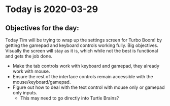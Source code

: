 # Today is 2020-03-29

## Objectives for the day:

Today Tim will be trying to wrap up the settings screen for Turbo Boom! by getting the gamepad and keyboard controls working fully. Big objectives. Visually the screen will stay as it is, which while not the best is functional and gets the job done.

- Make the tab controls work with keyboard and gamepad, they already work with mouse.
- Ensure the rest of the interface controls remain accessible with the mouse/keyboard/gamepad.
- Figure out how to deal with the text control with mouse only or gamepad only inputs.
  - This may need to go directly into Turtle Brains?
